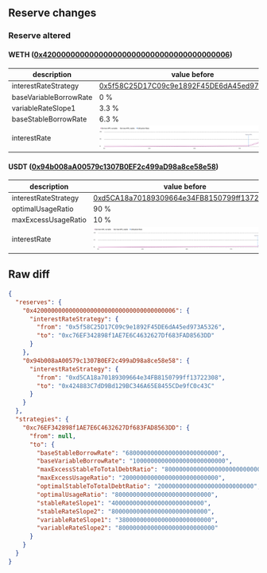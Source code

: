 ## Reserve changes

### Reserve altered

#### WETH ([0x4200000000000000000000000000000000000006](https://explorer.optimism.io/address/0x4200000000000000000000000000000000000006))

| description | value before | value after |
| --- | --- | --- |
| interestRateStrategy | [0x5f58C25D17C09c9e1892F45DE6dA45ed973A5326](https://explorer.optimism.io/address/0x5f58C25D17C09c9e1892F45DE6dA45ed973A5326) | [0xc76EF342898f1AE7E6C4632627Df683FAD8563DD](https://explorer.optimism.io/address/0xc76EF342898f1AE7E6C4632627Df683FAD8563DD) |
| baseVariableBorrowRate | 0 % | 1 % |
| variableRateSlope1 | 3.3 % | 3.8 % |
| baseStableBorrowRate | 6.3 % | 6.8 % |
| interestRate | ![before](/.assets/715cbb89cad22db0c20f074df5ed4b41cd5a2327.svg) | ![after](/.assets/25b7cbb97d2012b141455f46ee9b3f7e0e40a4b0.svg) |

#### USDT ([0x94b008aA00579c1307B0EF2c499aD98a8ce58e58](https://explorer.optimism.io/address/0x94b008aA00579c1307B0EF2c499aD98a8ce58e58))

| description | value before | value after |
| --- | --- | --- |
| interestRateStrategy | [0xd5CA18a70189309664e34FB8150799ff13722308](https://explorer.optimism.io/address/0xd5CA18a70189309664e34FB8150799ff13722308) | [0x424883C7dD9Bd129BC346A65E8455CDe9fC0c43C](https://explorer.optimism.io/address/0x424883C7dD9Bd129BC346A65E8455CDe9fC0c43C) |
| optimalUsageRatio | 90 % | 80 % |
| maxExcessUsageRatio | 10 % | 20 % |
| interestRate | ![before](/.assets/5f02ea67e5ba53eee2797379ac1cd619db8b194e.svg) | ![after](/.assets/ae5f4984ec6d1aad35594fe55bd4718cc49196da.svg) |

## Raw diff

```json
{
  "reserves": {
    "0x4200000000000000000000000000000000000006": {
      "interestRateStrategy": {
        "from": "0x5f58C25D17C09c9e1892F45DE6dA45ed973A5326",
        "to": "0xc76EF342898f1AE7E6C4632627Df683FAD8563DD"
      }
    },
    "0x94b008aA00579c1307B0EF2c499aD98a8ce58e58": {
      "interestRateStrategy": {
        "from": "0xd5CA18a70189309664e34FB8150799ff13722308",
        "to": "0x424883C7dD9Bd129BC346A65E8455CDe9fC0c43C"
      }
    }
  },
  "strategies": {
    "0xc76EF342898f1AE7E6C4632627Df683FAD8563DD": {
      "from": null,
      "to": {
        "baseStableBorrowRate": "68000000000000000000000000",
        "baseVariableBorrowRate": "10000000000000000000000000",
        "maxExcessStableToTotalDebtRatio": "800000000000000000000000000",
        "maxExcessUsageRatio": "200000000000000000000000000",
        "optimalStableToTotalDebtRatio": "200000000000000000000000000",
        "optimalUsageRatio": "800000000000000000000000000",
        "stableRateSlope1": "40000000000000000000000000",
        "stableRateSlope2": "800000000000000000000000000",
        "variableRateSlope1": "38000000000000000000000000",
        "variableRateSlope2": "800000000000000000000000000"
      }
    }
  }
}
```